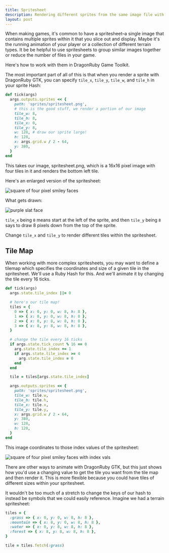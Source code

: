 ```yaml
---
title: Spritesheet
description: Rendering different sprites from the same image file with DragonRuby Game Toolkit.
layout: post
---
```


When making games, it's common to have a spritesheet–a single image that contains multiple sprites within it that you slice out and display. Maybe it's the running animation of your player or a collection of different terrain types. It be be helpful to use spritesheets to group similar images together or reduce the number of files in your game.

Here's how to work with them in DragonRuby Game Toolkit.

The most important part of all of this is that when you render a sprite with DragonRuby GTK, you can specify `tile_x`, `tile_y`, `tile_w`, and `tile_h` in your sprite Hash:

``` ruby
def tick(args)
  args.outputs.sprites << {
    path: 'sprites/spritesheet.png',
    # this is the good stuff, we render a portion of our image
    tile_w: 8,
    tile_h: 8,
    tile_x: 0,
    tile_y: 8,
    w: 128, # draw our sprite large!
    h: 128,
    x: args.grid.w / 2 - 64,
    y: 380,
  }
end
```

This takes our image, spritesheet.png, which is a 16x16 pixel image with four tiles in it and renders the bottom left tile.

Here's an enlarged version of the spritesheet:

![square of four pixel smiley faces](/assets/spritesheet.png)

What gets drawn:

![purple slat face](/assets/spritesheet-tile.png)

`tile_x` being `0` means start at the left of the sprite, and then `tile_y` being `8` says to draw 8 pixels down from the top of the sprite.

Change `tile_x` and `tile_y` to render different tiles within the spritesheet.

## Tile Map

When working with more complex spritesheets, you may want to define a tilemap which specifies the coordinates and size of a given tile in the spritesheet. We'll use a Ruby Hash for this. And we'll animate it by changing the tile every 16 ticks.

``` ruby
def tick(args)
  args.state.tile_index ||= 0

  # here's our tile map!
  tiles = {
    0 => { x: 0, y: 0, w: 8, h: 8 },
    1 => { x: 8, y: 0, w: 8, h: 8 },
    2 => { x: 0, y: 8, w: 8, h: 8 },
    3 => { x: 8, y: 8, w: 8, h: 8 },
  }

  # change the tile every 16 ticks
  if args.state.tick_count % 16 == 0
    arg.state.tile_index += 1
    if args.state.tile_index >= 4
      arg.state.tile_index = 0
    end
  end

  tile = tiles[args.state.tile_index]

  args.outputs.sprites << {
    path: 'sprites/spritesheet.png',
    tile_w: tile.w,
    tile_h: tile.h,
    tile_x: tile.x,
    tile_y: tile.y,
    x: args.grid.w / 2 - 64,
    y: 380,
    w: 128,
    h: 128,
  }
end
```

This image coordinates to those index values of the spritesheet:

![square of four pixel smiley faces with index vals](/assets/spritesheet-labeled.png)

There are other ways to animate with DragonRuby GTK, but this just shows how you'd use a changing value to get the tile you want from the tile map and then render it. This is more flexible because you could have tiles of different sizes within your spritesheet.

It wouldn't be too much of a stretch to change the keys of our hash to instead be symbols that we could easily reference. Imagine we had a terrain spritesheet:

``` ruby
tiles = {
  :grass => { x: 0, y: 0, w: 8, h: 8 },
  :mountain => { x: 8, y: 0, w: 8, h: 8 },
  :water => { x: 0, y: 8, w: 8, h: 8 },
  :forest => { x: 8, y: 8, w: 8, h: 8 },
}

tile = tiles.fetch(:grass)
```
